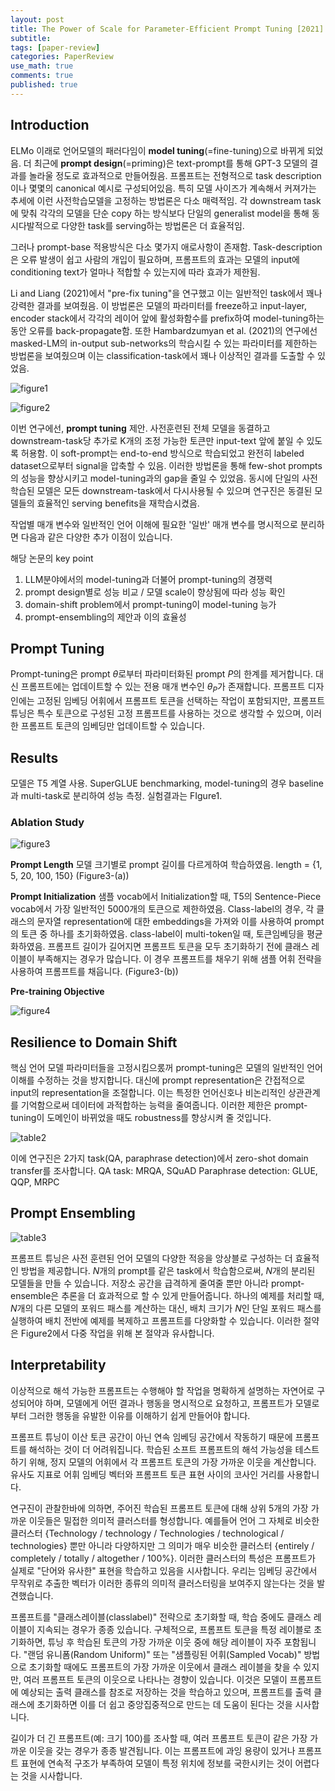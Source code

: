 ```yaml
---
layout: post
title: The Power of Scale for Parameter-Efficient Prompt Tuning [2021]
subtitle: 
tags: [paper-review]
categories: PaperReview
use_math: true
comments: true
published: true
---
```



## Introduction


ELMo 이래로 언어모델의 패러다임이 **model tuning**(=fine-tuning)으로 바뀌게 되었음. 더 최근에 **prompt design**(=priming)은 text-prompt를 통해 GPT-3 모델의 결과를 놀라울 정도로 효과적으로 만들어줬음. 프롬프트는 전형적으로 task description이나 몇몇의 canonical 예시로 구성되어있음. 특히 모델 사이즈가 계속해서 커져가는 추세에 이런 사전학습모델을 고정하는 방법론은 다소 매력적임. 각 downstream task에 맞춰 각각의 모델을 단순 copy 하는 방식보다 단일의 generalist model을 통해 동시다발적으로 다양한 task를 serving하는 방법론은 더 효율적임.

그러나 prompt-base 적용방식은 다소 몇가지 애로사항이 존재함. Task-description은 오류 발생이 쉽고 사람의 개입이 필요하며, 프롬프트의 효과는 모델의 input에 conditioning text가 얼마나 적합할 수 있는지에 따라 효과가 제한됨.

Li and Liang (2021)에서 "pre-fix tuning"을 연구했고 이는 일반적인 task에서 꽤나 강력한 결과를 보여줬음. 이 방법론은 모델의 파라미터를 freeze하고 input-layer, encoder stack에서 각각의 레이어 앞에 활성화함수를 prefix하여 model-tuning하는 동안 오류를 back-propagate함. 또한 Hambardzumyan et al. (2021)의 연구에선 masked-LM의 in-output sub-networks의 학습시킬 수 있는 파라미터를 제한하는 방법론을 보여줬으며 이는 classification-task에서 꽤나 이상적인 결과를 도출할 수 있었음.

![figure1](/img/PromptTuning/figure1.png)

![figure2](/img/PromptTuning/figure2.png)

이번 연구에선, **prompt tuning** 제안. 
사전훈련된 전체 모델을 동결하고 downstream-task당 추가로 K개의 조정 가능한 토큰만 input-text 앞에 붙일 수 있도록 허용함. 이 soft-prompt는 end-to-end 방식으로 학습되었고 완전히 labeled dataset으로부터 signal을 압축할 수 있음. 이러한 방법론을 통해 few-shot prompts의 성능을 향상시키고 model-tuning과의 gap을 줄일 수 있었음. 동시에 단일의 사전학습된 모델은 모든 downstream-task에서 다시사용될 수 있으며 연구진은 동결된 모델들의 효율적인 serving benefits을 재학습시켰음. 

작업별 매개 변수와 일반적인 언어 이해에 필요한 '일반' 매개 변수를 명시적으로 분리하면 다음과 같은 다양한 추가 이점이 있습니다.

해당 논문의 key point
1. LLM분야에서의 model-tuning과 더불어 prompt-tuning의 경쟁력
2. prompt design별로 성능 비교 / 모델 scale이 향상됨에 따라 성능 확인
3. domain-shift problem에서 prompt-tuning이 model-tuning 능가
4. prompt-ensembling의 제안과 이의 효율성

## Prompt Tuning

Prompt-tuning은 prompt $\theta$로부터 파라미터화된 prompt $P$의 한계를 제거합니다. 대신 프롬프트에는 업데이트할 수 있는 전용 매개 변수인 $\theta_{P}$가 존재합니다. 프롬프트 디자인에는 고정된 임베딩 어휘에서 프롬프트 토큰을 선택하는 작업이 포함되지만, 프롬프트 튜닝은 특수 토큰으로 구성된 고정 프롬프트를 사용하는 것으로 생각할 수 있으며, 이러한 프롬프트 토큰의 임베딩만 업데이트할 수 있습니다.

## Results

모델은 T5 계열 사용. SuperGLUE benchmarking, model-tuning의 경우 baseline과 multi-task로 분리하여 성능 측정. 실험결과는 FIgure1.

### Ablation Study

![figure3](/img/PromptTuning/figure3.png)

**Prompt Length** 
모델 크기별로 prompt 길이를 다르게하여 학습하였음. length = {1, 5, 20, 100, 150} (Figure3-(a))

**Prompt Initialization** 
샘플 vocab에서 Initialization할 때, T5의 Sentence-Piece vocab에서 가장 일반적인 5000개의 토큰으로 제한하였음. 
Class-label의 경우, 각 클래스의 문자열 representation에 대한 embeddings을 가져와 이를 사용하여 prompt의 토큰 중 하나를 초기화하였음. class-label이 multi-token일 때, 토큰임베딩을 평균화하였음. 프롬프트 길이가 길어지면 프롬프트 토큰을 모두 초기화하기 전에 클래스 레이블이 부족해지는 경우가 많습니다. 이 경우 프롬프트를 채우기 위해 샘플 어휘 전략을 사용하여 프롬프트를 채웁니다. (Figure3-(b))

**Pre-training Objective**

![figure4](/img/PromptTuning/figure4.png)

## Resilience to Domain Shift

핵심 언어 모델 파라미터들을 고정시킴으롰꺼 prompt-tuning은 모델의 일반적인 언어 이해를 수정하는 것을 방지합니다. 대신에 prompt representation은 간접적으로 input의 representation을 조절합니다. 이는 특정한 언어신호나 비논리적인 상관관계를 기억함으로써 데이터에 과적합하는 능력을 줄여줍니다. 이러한 제한은 prompt-tuning이 도메인이 바뀌었을 때도 robustness를 향상시켜 줄 것입니다. 

![table2](/img/PromptTuning/table2.png)

이에 연구진은 2가지 task(QA, paraphrase detection)에서 zero-shot domain transfer를 조사합니다. 
QA task: MRQA, SQuAD
Paraphrase detection: GLUE, QQP, MRPC

## Prompt Ensembling

![table3](/img/PromptTuning/table3.png)

프롬프트 튜닝은 사전 훈련된 언어 모델의 다양한 적응을 앙상블로 구성하는 더 효율적인 방법을 제공합니다. $N$개의 prompt를 같은 task에서 학습함으로써, $N$개의 분리된 모델들을 만들 수 있습니다. 저장소 공간을 급격하게 줄여줄 뿐만 아니라 prompt-ensemble은 추론을 더 효과적으로 할 수 있게 만들어줍니다. 하나의 예제를 처리할 때, $N$개의 다른 모델의 포워드 패스를 계산하는 대신, 배치 크기가 $N$인 단일 포워드 패스를 실행하여 배치 전반에 예제를 복제하고 프롬프트를 다양화할 수 있습니다. 이러한 절약은 Figure2에서 다중 작업을 위해 본 절약과 유사합니다.


## Interpretability

이상적으로 해석 가능한 프롬프트는 수행해야 할 작업을 명확하게 설명하는 자연어로 구성되어야 하며, 모델에게 어떤 결과나 행동을 명시적으로 요청하고, 프롬프트가 모델로부터 그러한 행동을 유발한 이유를 이해하기 쉽게 만들어야 합니다.

프롬프트 튜닝이 이산 토큰 공간이 아닌 연속 임베딩 공간에서 작동하기 때문에 프롬프트를 해석하는 것이 더 어려워집니다. 학습된 소프트 프롬프트의 해석 가능성을 테스트하기 위해, 정지 모델의 어휘에서 각 프롬프트 토큰의 가장 가까운 이웃을 계산합니다. 유사도 지표로 어휘 임베딩 벡터와 프롬프트 토큰 표현 사이의 코사인 거리를 사용합니다.

연구진이 관찰한바에 의하면, 주어진 학습된 프롬프트 토큰에 대해 상위 5개의 가장 가까운 이웃들은 밀접한 의미적 클러스터를 형성합니다. 예를들어 언어 그 자체로 비슷한 클러스터 {Technology / technology / Technologies / technological / technologies} 뿐만 아니라 다양하지만 그 의미가 매우 비슷한 클러스터 {entirely / completely / totally / altogether / 100%}. 이러한 클러스터의 특성은 프롬프트가 실제로 "단어와 유사한" 표현을 학습하고 있음을 시사합니다. 우리는 임베딩 공간에서 무작위로 추출한 벡터가 이러한 종류의 의미적 클러스터링을 보여주지 않는다는 것을 발견했습니다.

프롬프트를 "클래스레이블(classlabel)" 전략으로 초기화할 때, 학습 중에도 클래스 레이블이 지속되는 경우가 종종 있습니다. 구체적으로, 프롬프트 토큰을 특정 레이블로 초기화하면, 튜닝 후 학습된 토큰의 가장 가까운 이웃 중에 해당 레이블이 자주 포함됩니다. "랜덤 유니폼(Random Uniform)" 또는 "샘플링된 어휘(Sampled Vocab)" 방법으로 초기화할 때에도 프롬프트의 가장 가까운 이웃에서 클래스 레이블을 찾을 수 있지만, 여러 프롬프트 토큰의 이웃으로 나타나는 경향이 있습니다. 이것은 모델이 프롬프트에 예상되는 출력 클래스를 참조로 저장하는 것을 학습하고 있으며, 프롬프트를 출력 클래스에 초기화하면 이를 더 쉽고 중앙집중적으로 만드는 데 도움이 된다는 것을 시사합니다.

길이가 더 긴 프롬프트(예: 크기 100)를 조사할 때, 여러 프롬프트 토큰이 같은 가장 가까운 이웃을 갖는 경우가 종종 발견됩니다. 이는 프롬프트에 과잉 용량이 있거나 프롬프트 표현에 연속적 구조가 부족하여 모델이 특정 위치에 정보를 국한시키는 것이 어렵다는 것을 시사합니다.